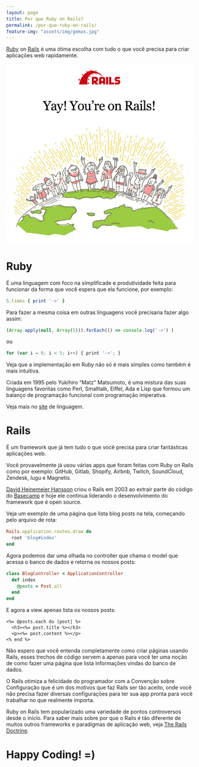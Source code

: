 ```yaml
---
layout: page
title: Por que Ruby on Rails?
permalink: /por-que-ruby-on-rails/
feature-img: "assets/img/gemas.jpg"
---
```


[Ruby](https://www.ruby-lang.org/) on [Rails](http://rubyonrails.org/) é uma ótima escolha com tudo o que você precisa para criar aplicações web rapidamente.

![Welcome to Rails](/assets/img/posts/rails5.jpg)

# Ruby

É uma linguagem com foco na simplificade e produtividade feita para funcionar da forma que você espera que ela funcione, por exemplo:

```ruby
5.times { print '->' }
```

Para fazer a mesma coisa em outras linguagens você precisaria fazer algo assim:

```javascript
(Array.apply(null, Array(5))).forEach(() => console.log('->') )
```

ou

```javascript
for (var i = 0; i < 5; i++) { print '->'; }
```

Veja que a implementação em Ruby não só é mais simples como também é mais intuitiva.

Criada em 1995 pelo Yukihiro “Matz” Matsumoto, é uma mistura das suas linguagens favoritas como Perl, Smalltalk, Eiffel, Ada e Lisp que formou um balanço de programação funcional com programação imperativa.

Veja mais no [site](https://www.ruby-lang.org) de linguagem.

# Rails

É um framework que já tem tudo o que você precisa para criar fantásticas aplicações web.

Você provavelmente já usou várias apps que foram feitas com Ruby on Rails como por exemplo: GitHub, Gitlab, Shopify, Airbnb, Twitch, SoundCloud, Zendesk, Iugu e Magnetis.

[David Heinemeier Hansson](https://twitter.com/dhh) criou o Rails em 2003 ao extrair parte do código do [Basecamp](https://basecamp.com/) e hoje ele continua liderando o desenvolvimento do framework que é open source.

Veja um exemplo de uma página que lista blog posts na tela, começando pelo arquivo de rota:

```ruby
Rails.application.routes.draw do
  root 'blog#index'
end
```

Agora podemos dar uma olhada no controller que chama o model que acessa o banco de dados e retorna os nossos posts:

```ruby
class BlogController < ApplicationController
  def index
    @posts = Post.all
  end
end
```

E agora a view apenas lista os nossos posts:


```erb
<%= @posts.each do |post| %>
  <h3><%= post.title %></h3>
  <p><%= post.content %></p>
<% end %>
```

Não espero que você entenda completamente como criar páginas usando Rails, esses trechos de código servem a apenas para você ter uma noção de como fazer uma página que lista informações vindas do banco de dados.

O Rails otimiza a felicidade do programador com a Convenção sobre Configuração que é um dos motivos que faz Rails ser tão aceito, onde você não precisa fazer diversas configurações para ter sua app pronta para você trabalhar no que realmente importa.

Ruby on Rails tem popularizado uma variedade de pontos controversos desde o início. Para saber mais sobre por que o Rails é tão diferente de muitos outros frameworks e paradigmas de aplicação web, veja [The Rails Doctrine](http://rubyonrails.org/doctrine/).

# Happy Coding! =)

